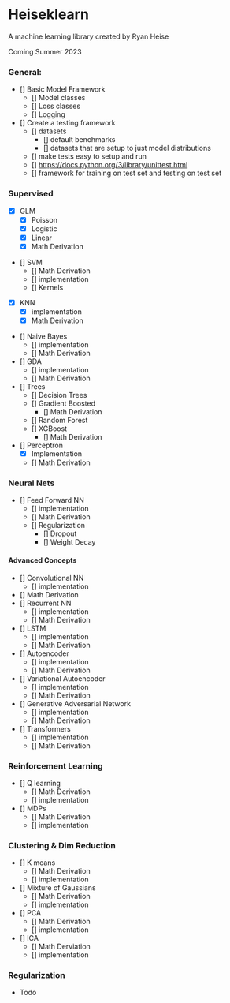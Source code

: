# Heiseklearn
A machine learning library created by Ryan Heise

Coming Summer 2023

### General:
- [] Basic Model Framework
  - [] Model classes
  - [] Loss classes
  - [] Logging
- [] Create a testing framework
  - [] datasets
    - [] default benchmarks
    - [] datasets that are setup to just model distributions
  - [] make tests easy to setup and run
   - [] https://docs.python.org/3/library/unittest.html
  - [] framework for training on test set and testing on test set
 
### Supervised
- [X] GLM
  - [X] Poisson
  - [X] Logistic
  - [X] Linear
  - [X] Math Derivation
- [] SVM
  - [] Math Derivation
  - [] implementation
  - [] Kernels
- [X] KNN
  - [X] implementation
  - [X] Math Derivation
- [] Naive Bayes
  - [] implementation
  - [] Math Derivation
- [] GDA
  - [] implementation
  - [] Math Derivation
- [] Trees
  - [] Decision Trees
  - [] Gradient Boosted
    - [] Math Derivation
  - [] Random Forest
  - [] XGBoost
    - [] Math Derivation
- [] Perceptron
  - [X] Implementation
  - [] Math Derivation

### Neural Nets
- [] Feed Forward NN
  - [] implementation
  - [] Math Derivation
  - [] Regularization
    - [] Dropout 
    - [] Weight Decay
#### Advanced Concepts
- [] Convolutional NN
  - [] implementation
 - [] Math Derivation
- [] Recurrent NN
  - [] implementation
  - [] Math Derivation
- [] LSTM 
  - [] implementation
  - [] Math Derivation
- [] Autoencoder
  - [] implementation
  - [] Math Derivation
- [] Variational Autoencoder
  - [] implementation
  - [] Math Derivation
- [] Generative Adversarial Network
  - [] implementation
  - [] Math Derivation
- [] Transformers
  - [] implementation
  - [] Math Derivation

### Reinforcement Learning 
- [] Q learning
  - [] Math Derivation
  - [] implementation
- [] MDPs
  - [] Math Derivation
  - [] implementation  

### Clustering & Dim Reduction
- [] K means
  - [] Math Derivation
  - [] implementation
- [] Mixture of Gaussians
  - [] Math Derivation
  - [] implementation
- [] PCA
  - [] Math Derivation
  - [] implementation
- [] ICA
  - [] Math Derviation
  - [] implementation


### Regularization
* Todo
